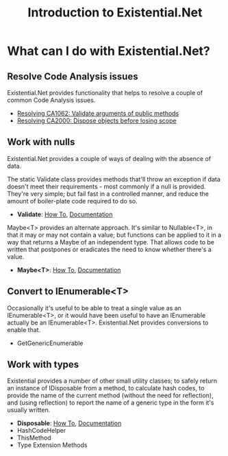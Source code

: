 ﻿---
uid: intro.md
title: Introduction to Existential.Net
---
# What can I do with Existential.Net?

## Resolve Code Analysis issues
Existential.Net provides functionality that helps to resolve a couple of common Code
Analysis issues.
* [Resolving CA1062: Validate arguments of public methods](xref:resolving_ca1062.md)
* [Resolving CA2000: Dispose objects before losing scope](xref:resolving_ca2000.md)

## Work with nulls
Existential.Net provides a couple of ways of dealing with the absence of data.
 
The static Validate class provides methods that'll throw an exception if data doesn't 
meet their requirements - most commonly if a null is provided. They're very simple; but 
fail fast in a controlled manner, and reduce the amount of boiler-plate code required 
to do so.

* **Validate**: [How To](xref:using_validate.md), [Documentation](xref:Existential.Validate)

Maybe&lt;T&gt; provides an alternate approach. It's similar to Nullable&lt;T&gt;, in that it
may or may not contain a value; but functions can be applied to it in a way that returns a 
Maybe of an independent type. That allows code to be written that postpones or eradicates 
the need to know whether there's a value.

* **Maybe&lt;T&gt;**: [How To](xref:using_maybe.md), [Documentation](xref:Existential.Maybe`1)

## Convert to IEnumerable&lt;T&gt;
Occasionally it's useful to be able to treat a single value as an IEnumerable&lt;T&gt;, or 
it would have been useful to have an IEnumerable actually be an IEnumerable&lt;T&gt;.
Existential.Net provides conversions to enable that.
* GetGenericEnumerable
## Work with types
Existential provides a number of other small utility classes; to safely return an instance
of IDisposable from a method, to calculate hash codes, to provide the name of the current
method (without the need for reflection), and (using reflection) to report the name of a
generic type in the form it's usually written.
* **Disposable**: [How To](xref:resolving_ca2000.md), [Documentation](xref:Existential.Disposable)
* HashCodeHelper
* ThisMethod
* Type Extension Methods